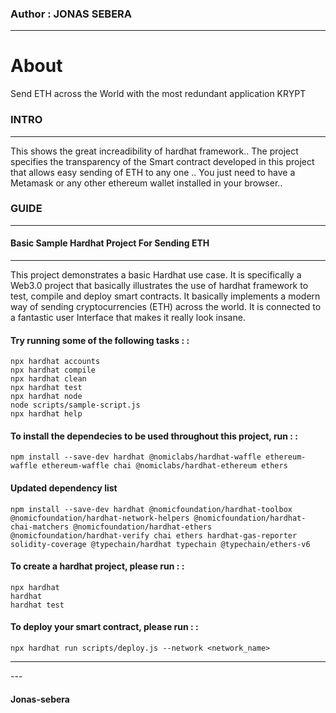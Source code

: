 
### Author : JONAS SEBERA
<hr>

# About
Send ETH across the World with the most redundant application KRYPT

### INTRO
<hr>

This shows the great increadibility of hardhat framework..
The project specifies the transparency of the Smart contract developed in this project that allows easy sending of ETH to any one ..
You just need to have a Metamask or any  other ethereum wallet installed in your browser..


### GUIDE
<hr>

#### Basic Sample Hardhat Project For Sending ETH 
<hr>

This project demonstrates a basic Hardhat use case. It is specifically a Web3.0 project that basically illustrates the use of hardhat framework to test, compile and deploy smart contracts. It basically implements a modern way of sending cryptocurrencies (ETH) across the world. It is connected to a fantastic user Interface that makes it really look insane.  

#### Try running some of the following tasks : :

```
npx hardhat accounts
npx hardhat compile
npx hardhat clean
npx hardhat test
npx hardhat node
node scripts/sample-script.js
npx hardhat help
```

#### To install the dependecies to be used throughout this project,  run : :  

```
npm install --save-dev hardhat @nomiclabs/hardhat-waffle ethereum-waffle ethereum-waffle chai @nomiclabs/hardhat-ethereum ethers

```
#### Updated dependency list

````
npm install --save-dev hardhat @nomicfoundation/hardhat-toolbox @nomicfoundation/hardhat-network-helpers @nomicfoundation/hardhat-chai-matchers @nomicfoundation/hardhat-ethers @nomicfoundation/hardhat-verify chai ethers hardhat-gas-reporter solidity-coverage @typechain/hardhat typechain @typechain/ethers-v6
````

#### To create a hardhat project, please run : :

```
npx hardhat
hardhat
hardhat test
```
#### To deploy your smart contract, please run : :

```
npx hardhat run scripts/deploy.js --network <network_name>
```   
<hr>
---

#### Jonas-sebera